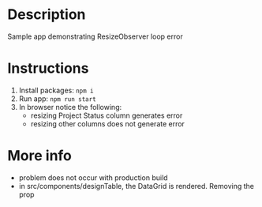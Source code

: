 # Description
Sample app demonstrating ResizeObserver loop error

# Instructions
1. Install packages: ```npm i```
2. Run app: ```npm run start```
3. In browser notice the following:
    - resizing Project Status column generates error
    - resizing other columns does not generate error

# More info
- problem does not occur with production build
- in src/components/designTable, the DataGrid is rendered. Removing the prop
